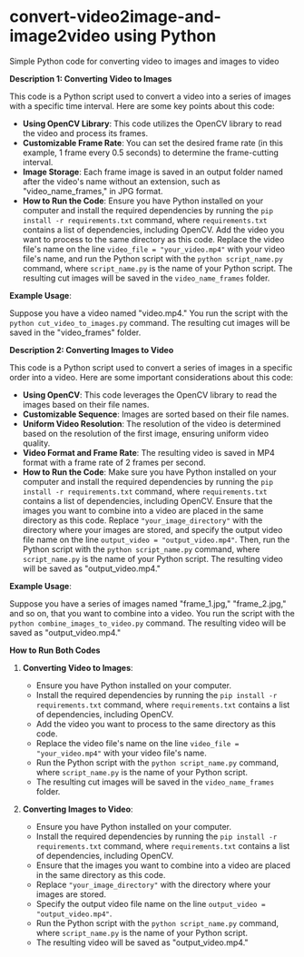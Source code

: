 # convert-video2image-and-image2video using Python
Simple Python code for converting video to images and images to video

**Description 1: Converting Video to Images**

This code is a Python script used to convert a video into a series of images with a specific time interval. Here are some key points about this code:

- **Using OpenCV Library**: This code utilizes the OpenCV library to read the video and process its frames.
- **Customizable Frame Rate**: You can set the desired frame rate (in this example, 1 frame every 0.5 seconds) to determine the frame-cutting interval.
- **Image Storage**: Each frame image is saved in an output folder named after the video's name without an extension, such as "video_name_frames," in JPG format.
- **How to Run the Code**: Ensure you have Python installed on your computer and install the required dependencies by running the `pip install -r requirements.txt` command, where `requirements.txt` contains a list of dependencies, including OpenCV. Add the video you want to process to the same directory as this code. Replace the video file's name on the line `video_file = "your_video.mp4"` with your video file's name, and run the Python script with the `python script_name.py` command, where `script_name.py` is the name of your Python script. The resulting cut images will be saved in the `video_name_frames` folder.

**Example Usage**:

Suppose you have a video named "video.mp4." You run the script with the `python cut_video_to_images.py` command. The resulting cut images will be saved in the "video_frames" folder.

**Description 2: Converting Images to Video**

This code is a Python script used to convert a series of images in a specific order into a video. Here are some important considerations about this code:

- **Using OpenCV**: This code leverages the OpenCV library to read the images based on their file names.
- **Customizable Sequence**: Images are sorted based on their file names.
- **Uniform Video Resolution**: The resolution of the video is determined based on the resolution of the first image, ensuring uniform video quality.
- **Video Format and Frame Rate**: The resulting video is saved in MP4 format with a frame rate of 2 frames per second.
- **How to Run the Code**: Make sure you have Python installed on your computer and install the required dependencies by running the `pip install -r requirements.txt` command, where `requirements.txt` contains a list of dependencies, including OpenCV. Ensure that the images you want to combine into a video are placed in the same directory as this code. Replace `"your_image_directory"` with the directory where your images are stored, and specify the output video file name on the line `output_video = "output_video.mp4"`. Then, run the Python script with the `python script_name.py` command, where `script_name.py` is the name of your Python script. The resulting video will be saved as "output_video.mp4."

**Example Usage**:

Suppose you have a series of images named "frame_1.jpg," "frame_2.jpg," and so on, that you want to combine into a video. You run the script with the `python combine_images_to_video.py` command. The resulting video will be saved as "output_video.mp4."

**How to Run Both Codes**

1. **Converting Video to Images**:

   - Ensure you have Python installed on your computer.
   - Install the required dependencies by running the `pip install -r requirements.txt` command, where `requirements.txt` contains a list of dependencies, including OpenCV.
   - Add the video you want to process to the same directory as this code.
   - Replace the video file's name on the line `video_file = "your_video.mp4"` with your video file's name.
   - Run the Python script with the `python script_name.py` command, where `script_name.py` is the name of your Python script.
   - The resulting cut images will be saved in the `video_name_frames` folder.

2. **Converting Images to Video**:

   - Ensure you have Python installed on your computer.
   - Install the required dependencies by running the `pip install -r requirements.txt` command, where `requirements.txt` contains a list of dependencies, including OpenCV.
   - Ensure that the images you want to combine into a video are placed in the same directory as this code.
   - Replace `"your_image_directory"` with the directory where your images are stored.
   - Specify the output video file name on the line `output_video = "output_video.mp4"`.
   - Run the Python script with the `python script_name.py` command, where `script_name.py` is the name of your Python script.
   - The resulting video will be saved as "output_video.mp4."
